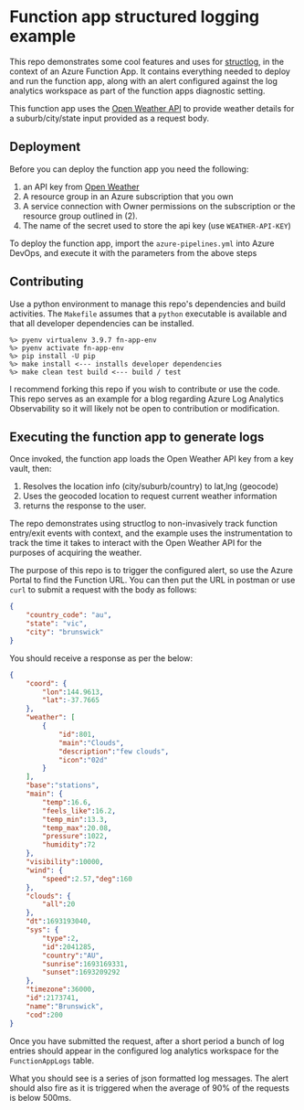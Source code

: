 # Function app structured logging example


This repo demonstrates some cool features and uses for [structlog](https://www.structlog.org/en/stable/index.html), in the context of an Azure Function App. It contains everything needed to deploy and run the function app, along with an alert configured against the log analytics workspace as part of the function apps diagnostic setting.

This function app uses the [Open Weather API](https://openweathermap.org/) to provide weather details for a suburb/city/state input provided as a request body. 

## Deployment

Before you can deploy the function app you need the following:

1. an API key from [Open Weather](https://openweathermap.org/)
2. A resource group in an Azure subscription that you own
3. A service connection with Owner permissions on the subscription or the resource group outlined in (2).
4. The name of the secret used to store the api key (use `WEATHER-API-KEY`)

To deploy the function app, import the `azure-pipelines.yml` into Azure DevOps, and execute it with the parameters from the above steps

## Contributing

Use a python environment to manage this repo's dependencies and build activities. The `Makefile` assumes that a `python` executable is available and that all developer dependencies can be installed.

```
%> pyenv virtualenv 3.9.7 fn-app-env
%> pyenv activate fn-app-env
%> pip install -U pip
%> make install <--- installs developer dependencies 
%> make clean test build <--- build / test
```

I recommend forking this repo if you wish to contribute or use the code. This repo serves as an example for a blog regarding Azure Log Analytics Observability so it will likely not be open to contribution or modification.

## Executing the function app to generate logs

Once invoked, the function app loads the Open Weather API key from a key vault, then:

1. Resolves the location info (city/suburb/country) to lat,lng (geocode)
2. Uses the geocoded location to request current weather information
3. returns the response to the user.

The repo demonstrates using structlog to non-invasively track function entry/exit events with context, and the example uses the instrumentation to track the time it takes to interact with the Open Weather API for the purposes of acquiring the weather.

The purpose of this repo is to trigger the configured alert, so use the Azure Portal to find the Function URL. You can then put the URL in postman or use `curl` to submit a request with the body as follows:

```json
{
    "country_code": "au",
    "state": "vic",
    "city": "brunswick"
}
```

You should receive a response as per the below:

```json
{
    "coord": {
        "lon":144.9613,
        "lat":-37.7665
    },
    "weather": [
        {
            "id":801,
            "main":"Clouds",
            "description":"few clouds",
            "icon":"02d"
        }
    ],
    "base":"stations",
    "main": {
        "temp":16.6,
        "feels_like":16.2,
        "temp_min":13.3,
        "temp_max":20.08,
        "pressure":1022,
        "humidity":72
    },
    "visibility":10000,
    "wind": {
        "speed":2.57,"deg":160
    },
    "clouds": {
        "all":20
    },
    "dt":1693193040,
    "sys": {
        "type":2,
        "id":2041285,
        "country":"AU",
        "sunrise":1693169331,
        "sunset":1693209292
    },
    "timezone":36000,
    "id":2173741,
    "name":"Brunswick",
    "cod":200
}
```

Once you have submitted the request, after a short period a bunch of log entries should appear in the configured log analytics workspace for the `FunctionAppLogs` table. 

What you should see is a series of json formatted log messages. The alert should also fire as it is triggered when the average of 90% of the requests is below 500ms. 

